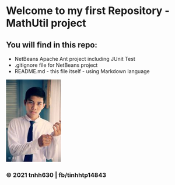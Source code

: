 # Welcome to my first Repository - MathUtil project

## You will find in this repo:

* NetBeans Apache Ant project including JUnit Test
* .gitignore file for NetBeans project
* README.md - this file itself - using Markdown language

![Tinh dep dzai](https://github.com/tnhh630/math-util-live/blob/main/images/tnhh630.jpg)
### © 2021 tnhh630 | fb/tinhhtp14843